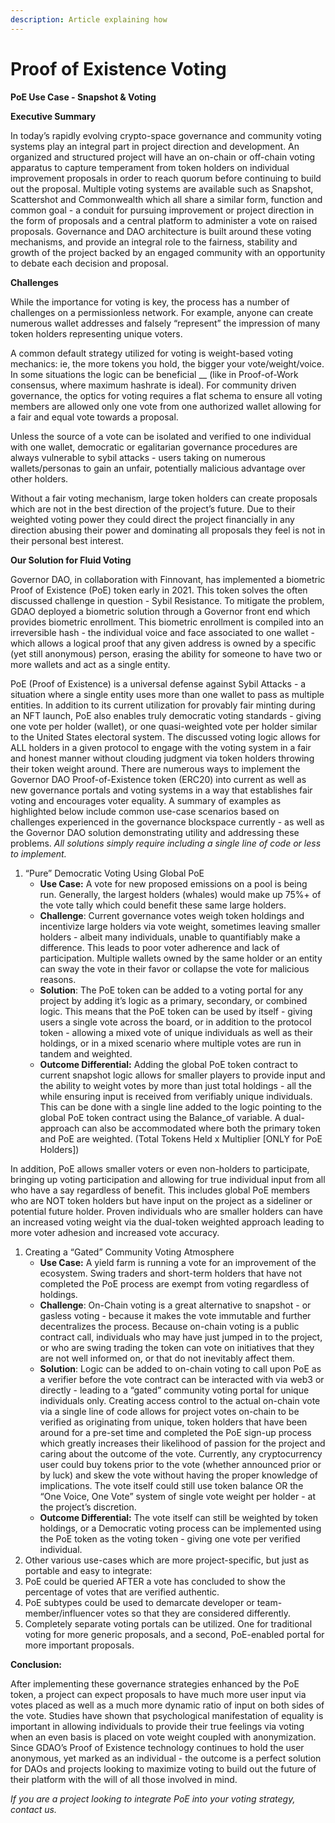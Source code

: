 ```yaml
---
description: Article explaining how
---
```


# Proof of Existence Voting

**PoE Use Case - Snapshot & Voting**

**Executive Summary**

In today’s rapidly evolving crypto-space governance and community voting systems play an integral part in project direction and development. An organized and structured project will have an on-chain or off-chain voting apparatus to capture temperament from token holders on individual improvement proposals in order to reach quorum before continuing to build out the proposal. Multiple voting systems are available such as Snapshot, Scattershot and Commonwealth which all share a similar form, function and common goal - a conduit for pursuing improvement or project direction in the form of proposals and a central platform to administer a vote on raised proposals. Governance and DAO architecture is built around these voting mechanisms, and provide an integral role to the fairness, stability and growth of the project backed by an engaged community with an opportunity to debate each decision and proposal.

**Challenges**

While the importance for voting is key, the process has a number of challenges on a permissionless network. For example, anyone can create numerous wallet addresses and falsely “represent” the impression of many token holders representing unique voters.

A common default strategy utilized for voting is weight-based voting mechanics: ie, the more tokens you hold, the bigger your vote/weight/voice. In some situations the logic can be beneficial __ (like in Proof-of-Work consensus, where maximum hashrate is ideal). For community driven governance, the optics for voting requires a flat schema to ensure all voting members are allowed only one vote from one authorized wallet allowing for a fair and equal vote towards a proposal.

Unless the source of a vote can be isolated and verified to one individual with one wallet, democratic or egalitarian governance procedures are always vulnerable to sybil attacks - users taking on numerous wallets/personas to gain an unfair, potentially malicious advantage over other holders.

Without a fair voting mechanism, large token holders can create proposals which are not in the best direction of the project’s future. Due to their weighted voting power they could direct the project financially in any direction abusing their power and dominating all proposals they feel is not in their personal best interest.

**Our Solution for Fluid Voting**

Governor DAO, in collaboration with Finnovant, has implemented a biometric Proof of Existence (PoE) token early in 2021. This token solves the often discussed challenge in question - Sybil Resistance. To mitigate the problem, GDAO deployed a biometric solution through a Governor front end which provides biometric enrollment. This biometric enrollment is compiled into an irreversible hash - the individual voice and face associated to one wallet - which allows a logical proof that any given address is owned by a specific (yet still anonymous) person, erasing the ability for someone to have two or more wallets and act as a single entity.

PoE (Proof of Existence) is a universal defense against Sybil Attacks - a situation where a single entity uses more than one wallet to pass as multiple entities. In addition to its current utilization for provably fair minting during an NFT launch, PoE also enables truly democratic voting standards - giving one vote per holder (wallet), or one quasi-weighted vote per holder similar to the United States electoral system. The discussed voting logic allows for ALL holders in a given protocol to engage with the voting system in a fair and honest manner without clouding judgment via token holders throwing their token weight around. There are numerous ways to implement the Governor DAO Proof-of-Existence token (ERC20) into current as well as new governance portals and voting systems in a way that establishes fair voting and encourages voter equality. A summary of examples as highlighted below include common use-case scenarios based on challenges experienced in the governance blockspace currently - as well as the Governor DAO solution demonstrating utility and addressing these problems. _All solutions simply require_ _including a single line of code or less to implement._

1. “Pure” Democratic Voting Using Global PoE
   * **Use Case:** A vote for new proposed emissions on a pool is being run. Generally, the largest holders (whales) would make up 75%+ of the vote tally which could benefit these same large holders.
   * **Challenge**: Current governance votes weigh token holdings and incentivize large holders via vote weight, sometimes leaving smaller holders - albeit many individuals, unable to quantifiably make a difference. This leads to poor voter adherence and lack of participation. Multiple wallets owned by the same holder or an entity can sway the vote in their favor or collapse the vote for malicious reasons.
   * **Solution**: The PoE token can be added to a voting portal for any project by adding it’s logic as a primary, secondary, or combined logic. This means that the PoE token can be used by itself - giving users a single vote across the board, or in addition to the protocol token - allowing a mixed vote of unique individuals as well as their holdings, or in a mixed scenario where multiple votes are run in tandem and weighted.
   * **Outcome Differential:** Adding the global PoE token contract to current snapshot logic allows for smaller players to provide input and the ability to weight votes by more than just total holdings - all the while ensuring input is received from verifiably unique individuals. This can be done with a single line added to the logic pointing to the global PoE token contract using the Balance\_of variable. A dual-approach can also be accommodated where both the primary token and PoE are weighted. (Total Tokens Held x Multiplier \[ONLY for PoE Holders])

In addition, PoE allows smaller voters or even non-holders to participate, bringing up voting participation and allowing for true individual input from all who have a say regardless of benefit. This includes global PoE members who are NOT token holders but have input on the project as a sideliner or potential future holder. Proven individuals who are smaller holders can have an increased voting weight via the dual-token weighted approach leading to more voter adhesion and increased vote accuracy.

1. Creating a “Gated” Community Voting Atmosphere
   * **Use Case:** A yield farm is running a vote for an improvement of the ecosystem. Swing traders and short-term holders that have not completed the PoE process are exempt from voting regardless of holdings.
   * **Challenge**: On-Chain voting is a great alternative to snapshot - or gasless voting - because it makes the vote immutable and further decentralizes the process. Because on-chain voting is a public contract call, individuals who may have just jumped in to the project, or who are swing trading the token can vote on initiatives that they are not well informed on, or that do not inevitably affect them.
   * **Solution**: Logic can be added to on-chain voting to call upon PoE as a verifier before the vote contract can be interacted with via web3 or directly - leading to a “gated” community voting portal for unique individuals only. Creating access control to the actual on-chain vote via a single line of code allows for project votes on-chain to be verified as originating from unique, token holders that have been around for a pre-set time and completed the PoE sign-up process which greatly increases their likelihood of passion for the project and caring about the outcome of the vote. Currently, any cryptocurrency user could buy tokens prior to the vote (whether announced prior or by luck) and skew the vote without having the proper knowledge of implications. The vote itself could still use token balance OR the “One Voice, One Vote” system of single vote weight per holder - at the project’s discretion.
   * **Outcome Differential:** The vote itself can still be weighted by token holdings, or a Democratic voting process can be implemented using the PoE token as the voting token - giving one vote per verified individual.
2. Other various use-cases which are more project-specific, but just as portable and easy to integrate:
3. PoE could be queried AFTER a vote has concluded to show the percentage of votes that are verified authentic.
4. PoE subtypes could be used to demarcate developer or team-member/influencer votes so that they are considered differently.
5. Completely separate voting portals can be utilized. One for traditional voting for more generic proposals, and a second, PoE-enabled portal for more important proposals.

**Conclusion:**

After implementing these governance strategies enhanced by the PoE token, a project can expect proposals to have much more user input via votes placed as well as a much more dynamic ratio of input on both sides of the vote. Studies have shown that psychological manifestation of equality is important in allowing individuals to provide their true feelings via voting when an even basis is placed on vote weight coupled with anonymization. Since GDAO’s Proof of Existence technology continues to hold the user anonymous, yet marked as an individual - the outcome is a perfect solution for DAOs and projects looking to maximize voting to build out the future of their platform with the will of all those involved in mind.

_If you are a project looking to integrate PoE into your voting strategy, contact us._
